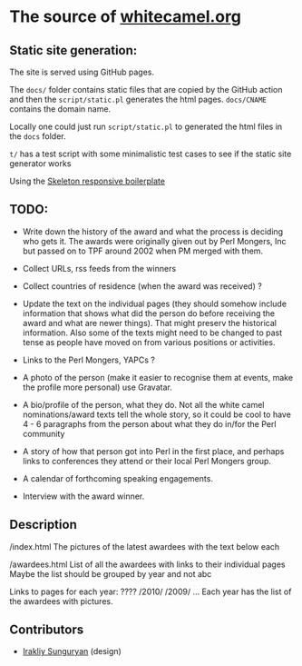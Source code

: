 # The source of [whitecamel.org](https://whitecamel.org/)

## Static site generation:

The site is served using GitHub pages.

The `docs/` folder contains static files that are copied by the GitHub action and then the `script/static.pl` generates the html pages.
`docs/CNAME` contains the domain name.

Locally one could just run `script/static.pl` to generated the html files in the `docs` folder.

`t/`  has a test script with some minimalistic test cases to see if the static site generator works

Using the [Skeleton responsive boilerplate](http://getskeleton.com/)

## TODO:

* Write down the history of the award and what the process is deciding who gets it.
  The awards were originally given out by Perl Mongers, Inc but passed
  on to TPF around 2002 when PM merged with them.

* Collect URLs, rss feeds from the winners

* Collect countries of residence (when the award was received) ?

* Update the text on the individual pages (they should somehow
  include information that shows what did the person do before receiving the
  award and what are newer things). That might preserv the historical
  information.
  Also some of the texts might need to be changed to past tense as people
  have moved on from various positions or activities.

* Links to the Perl Mongers, YAPCs ?

* A photo of the person (make it easier to recognise them at events, make the profile more personal)
  use Gravatar.

* A bio/profile of the person, what they do.  Not all the white camel nominations/award texts tell the whole story,
  so it could be cool to have 4 - 6 paragraphs from the person about what they do in/for the Perl community

* A story of how that person got into Perl in the first place,
  and perhaps links to conferences they attend or their local Perl Mongers group.

* A calendar of forthcoming speaking engagements.

* Interview with the award winner.


## Description

/index.html
  The pictures of the latest awardees with the text below each

/awardees.html
List of all the awardees with links to their individual pages
Maybe the list should be grouped by year and not abc


Links to pages for each year: ????
   /2010/
   /2009/
   ...
Each year has the list of the awardees with pictures.

## Contributors

* [Irakliy Sunguryan](https://github.com/OpossumPetya)  (design)

